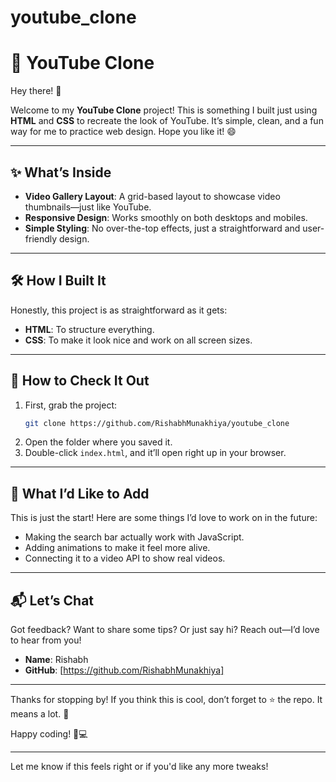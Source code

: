 # youtube_clone

# 🎥 YouTube Clone  

Hey there! 👋  

Welcome to my **YouTube Clone** project! This is something I built just using **HTML** and **CSS** to recreate the look of YouTube. It’s simple, clean, and a fun way for me to practice web design. Hope you like it! 😄  

---

## ✨ What’s Inside  

- **Video Gallery Layout**: A grid-based layout to showcase video thumbnails—just like YouTube.  
- **Responsive Design**: Works smoothly on both desktops and mobiles.  
- **Simple Styling**: No over-the-top effects, just a straightforward and user-friendly design.  

---

## 🛠️ How I Built It  

Honestly, this project is as straightforward as it gets:  
- **HTML**: To structure everything.  
- **CSS**: To make it look nice and work on all screen sizes.  

---

## 🚀 How to Check It Out  

1. First, grab the project:  
   ```bash
   git clone https://github.com/RishabhMunakhiya/youtube_clone
   ```  
2. Open the folder where you saved it.  
3. Double-click `index.html`, and it’ll open right up in your browser.  

---

## 🌱 What I’d Like to Add  

This is just the start! Here are some things I’d love to work on in the future:  
- Making the search bar actually work with JavaScript.  
- Adding animations to make it feel more alive.  
- Connecting it to a video API to show real videos.  

---


## 📬 Let’s Chat  

Got feedback? Want to share some tips? Or just say hi? Reach out—I’d love to hear from you!  
- **Name**: Rishabh  
- **GitHub**: [https://github.com/RishabhMunakhiya]  

---

Thanks for stopping by! If you think this is cool, don’t forget to ⭐ the repo. It means a lot. 🥰  

Happy coding! 🚀💻  

--- 

Let me know if this feels right or if you'd like any more tweaks!

